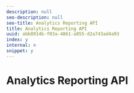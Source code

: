 ```yaml
---
description: null
seo-description: null
seo-title: Analytics Reporting API
title: Analytics Reporting API
uuid: abb8914b-f03a-4861-a855-d2a743ad4a93
index: y
internal: n
snippet: y
---
```


# Analytics Reporting API

